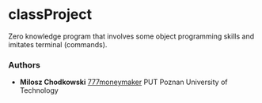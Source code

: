 # classProject

Zero knowledge program that involves some object programming skills and imitates terminal (commands).

### Authors

* **Milosz Chodkowski** [777moneymaker](https://github.com/777moneymaker) PUT Poznan University of Technology

